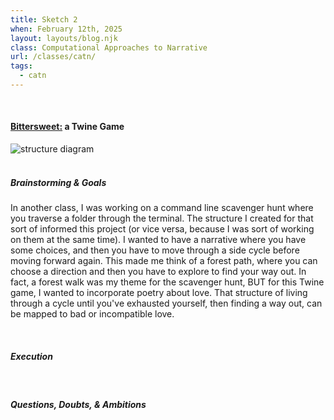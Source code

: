 ```yaml
---
title: Sketch 2
when: February 12th, 2025
layout: layouts/blog.njk
class: Computational Approaches to Narrative
url: /classes/catn/
tags:
  - catn
---
```


<br>

#### <a target="_blank" href="https://olivia-em.github.io/bittersweet/">Bittersweet:</a> a Twine Game

<div class="img-div">
<img class="blog-img" alt="structure diagram" src="https://cdn.glitch.me/d7ac8ce9-d6b5-4915-b92c-e6f0bf0d0c29/Screenshot%202025-02-24%20at%202.41.17%E2%80%AFPM.png?v=1740498221948">

  </div>
 <br>

##### Brainstorming & Goals

In another class, I was working on a command line scavenger hunt where you traverse a folder through the terminal. The structure I 
created for that sort of informed this project (or vice versa, because I was sort of working on them at the same time). I wanted to have a narrative where you 
have some choices, and then you have to move through a side cycle before moving forward again. This made me think of a forest path, where you can choose a direction and then you have to explore to find your way out. 
In fact, a forest walk was my theme for the scavenger hunt, BUT for this Twine game, I wanted to incorporate poetry about love. That structure of living through 
a cycle until you've exhausted yourself, then finding a way out, can be mapped to bad or incompatible love. 

<br>

##### Execution

<br>

##### Questions, Doubts, & Ambitions

